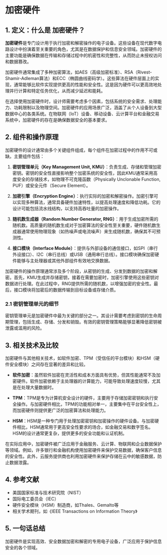# 加密硬件

## 1. 定义：什么是 **加密硬件**？
**加密硬件**是专门设计用于执行加密和解密操作的电子设备。这些设备在现代数字电路设计中扮演着至关重要的角色，尤其是在数据保护和信息安全领域。加密硬件的主要功能是确保数据在传输和存储过程中的机密性和完整性，从而防止未授权访问和数据篡改。

加密硬件通常集成了多种加密算法，如AES（高级加密标准）、RSA（Rivest-Shamir-Adleman算法）和ECC（椭圆曲线密码学）。这些算法在硬件层面上的实现，通常能够比软件实现提供更高的性能和安全性。这是因为硬件可以更高效地处理并行计算和特定任务优化，从而减少延迟和能耗。

在选择使用加密硬件时，设计师需要考虑多个因素，包括系统的安全需求、处理能力、功耗限制以及物理空间。加密硬件的应用场景广泛，涵盖了从个人设备到大型数据中心的各类系统。在物联网（IoT）设备、移动设备、云计算平台和金融交易系统中，加密硬件的存在是确保数据安全的基本要求。

## 2. 组件和操作原理
加密硬件的设计通常由多个关键组件组成，每个组件在加密过程中的作用不可或缺。主要组件包括：

1. **密钥管理单元（Key Management Unit, KMU）**：负责生成、存储和管理加密密钥。密钥的安全性直接影响整个加密系统的安全性，因此KMU通常采用高度安全的存储技术，如物理不可克隆函数（Physically Unclonable Function, PUF）或安全元件（Secure Element）。

2. **加密引擎（Encryption Engine）**：执行实际的加密和解密操作。加密引擎可以实现多种算法，通常具备硬件加速特性，以提高处理速度和降低功耗。它的设计可能包括流水线结构，以支持高吞吐量的加密操作。

3. **随机数生成器（Random Number Generator, RNG）**：用于生成加密所需的随机数。高质量的随机数生成对于加密算法的安全性至关重要，硬件随机数生成器通常使用物理现象（如热噪声或电流噪声）来生成随机数，确保其不可预测性。

4. **接口模块（Interface Module）**：提供与外部设备的通信接口，如SPI（串行外设接口）、I2C（串行总线）或USB（通用串行总线）。接口模块确保加密硬件能够与主处理器或其他外部组件有效地交换数据。

加密硬件的操作原理通常涉及多个阶段，从密钥的生成、分发到数据的加密和解密。首先，KMU生成并存储密钥，接着在需要加密时，加密引擎使用这些密钥对数据进行处理。在此过程中，RNG提供所需的随机数，以增强加密的安全性。最后，接口模块将加密后的数据传输到目标设备或存储介质。

### 2.1 密钥管理单元的细节
密钥管理单元是加密硬件中最为关键的部分之一。其设计需要考虑到密钥的生命周期管理，包括生成、存储、分发和销毁。有效的密钥管理策略能够显著降低密钥被泄露或滥用的风险。

## 3. 相关技术及比较
加密硬件与其他相关技术，如软件加密、TPM（受信任的平台模块）和HSM（硬件安全模块）之间存在显著的差异和比较。

- **软件加密**：虽然软件加密在灵活性和成本方面具有优势，但其性能通常不及加密硬件。软件加密依赖于主处理器的计算能力，可能导致处理速度较慢，尤其是在处理大量数据时。

- **TPM**：TPM是专为计算机安全设计的硬件，主要用于存储加密密钥和执行安全操作。与加密硬件相比，TPM的功能相对单一，主要集中在平台安全性上，而加密硬件则提供更广泛的加密算法和处理能力。

- **HSM**：HSM是一种专门用于处理加密密钥和加密操作的硬件设备。与加密硬件相比，HSM通常用于更高安全性要求的场合，如金融交易和数字签名。HSM的设计通常更复杂，提供更多的安全功能和认证机制。

在实际应用中，加密硬件被广泛应用于金融服务、云计算、物联网和企业数据保护等领域。例如，许多银行和金融机构使用加密硬件来保护交易数据，确保客户信息的安全性。此外，云服务提供商也利用加密硬件来保护存储在云中的敏感数据，防止数据泄露。

## 4. 参考文献
- 美国国家标准与技术研究院（NIST）
- 国际电工委员会（IEC）
- 硬件安全模块（HSM）制造商，如Thales、Gemalto等
- 相关学术期刊，如《IEEE Transactions on Information Theory》

## 5. 一句话总结
加密硬件是实现高效、安全数据加密和解密的专用电子设备，广泛应用于保护信息安全的各个领域。